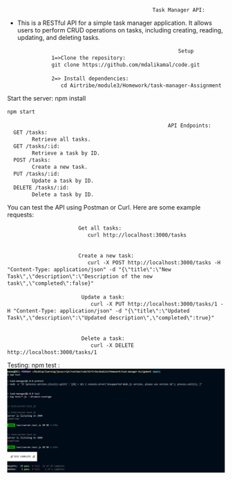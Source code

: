                                                    Task Manager API:

- This is a RESTful API for a simple task manager application. It allows users to perform CRUD operations on tasks, including creating, reading, updating, and deleting tasks.

                                                          Setup
                 1=>Clone the repository:
                 git clone https://github.com/mdalikamal/code.git

                 2=> Install dependencies:
                    cd Airtribe/module3/Homework/task-manager-Assignment
Start the server:
                    npm install

    npm start

                                                        API Endpoints:
      GET /tasks: 
            Retrieve all tasks.
      GET /tasks/:id: 
            Retrieve a task by ID.
      POST /tasks: 
            Create a new task.
      PUT /tasks/:id:
            Update a task by ID.
      DELETE /tasks/:id:
            Delete a task by ID.



                       
 You can test the API using Postman or Curl. Here are some example requests:
                           
                           Get all tasks:
                              curl http://localhost:3000/tasks


                           Create a new task:
                              curl -X POST http://localhost:3000/tasks -H "Content-Type: application/json" -d "{\"title\":\"New Task\",\"description\":\"Description of the new task\",\"completed\":false}"

                            Update a task:
                               curl -X PUT http://localhost:3000/tasks/1 -H "Content-Type: application/json" -d "{\"title\":\"Updated Task\",\"description\":\"Updated description\",\"completed\":true}"


                            Delete a task:
                               curl -X DELETE http://localhost:3000/tasks/1

                                     
                                     
                                     
Testing:
                            npm test     :![alt text](image.png)